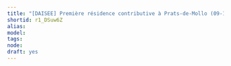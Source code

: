 ```yaml
---
title: "[DAISEE] Première résidence contributive à Prats-de-Mollo (09-13 novembre 2017)"
shortid: r1_DSuw6Z
alias: 
model: 
tags: 
node: 
draft: yes
--- 
```

 
